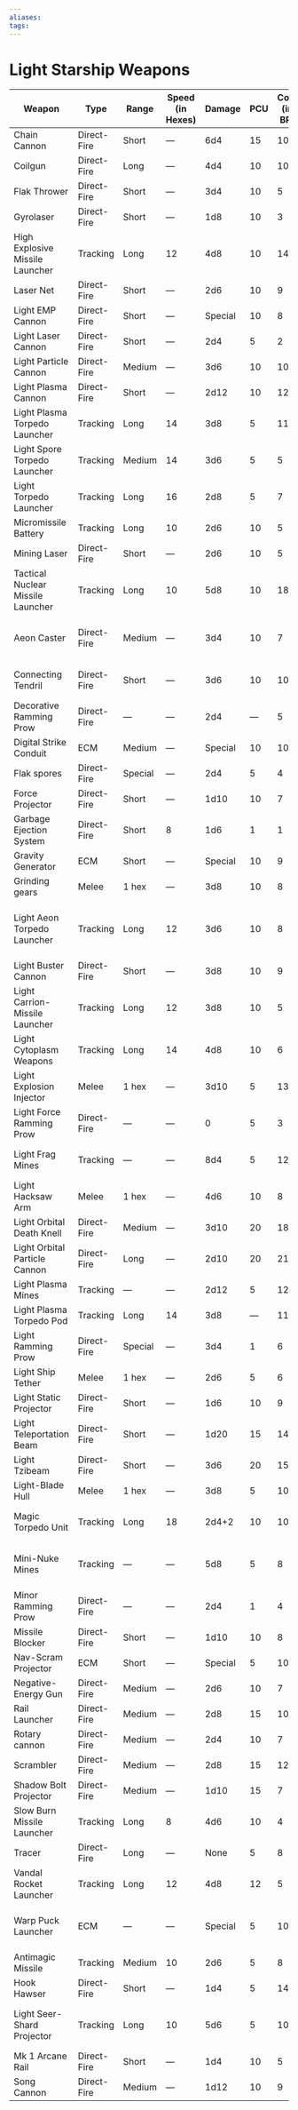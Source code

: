 ```yaml
---
aliases: 
tags: 
---
```


# Light Starship Weapons

| Weapon                            | Type        | Range   | Speed (in Hexes) | Damage  | PCU | Cost (in BP) | Special Properties                                    |
| --------------------------------- | ----------- | ------- | ---------------- | ------- | --- | ------------ | ----------------------------------------------------- |
| Chain Cannon                      | Direct-Fire | Short   | —                | 6d4     | 15  | 10           | Ripper                                                |
| Coilgun                           | Direct-Fire | Long    | —                | 4d4     | 10  | 10           | —                                                     |
| Flak Thrower                      | Direct-Fire | Short   | —                | 3d4     | 10  | 5            | Point (+8)                                            |
| Gyrolaser                         | Direct-Fire | Short   | —                | 1d8     | 10  | 3            | Broad Arc                                             |
| High Explosive Missile Launcher   | Tracking    | Long    | 12               | 4d8     | 10  | 14           | Limited Fire 5                                        |
| Laser Net                         | Direct-Fire | Short   | —                | 2d6     | 10  | 9            | Point (+10)                                           |
| Light EMP Cannon                  | Direct-Fire | Short   | —                | Special | 10  | 8            | EMP                                                   |
| Light Laser Cannon                | Direct-Fire | Short   | —                | 2d4     | 5   | 2            | —                                                     |
| Light Particle Cannon             | Direct-Fire | Medium  | —                | 3d6     | 10  | 10           | —                                                     |
| Light Plasma Cannon               | Direct-Fire | Short   | —                | 2d12    | 10  | 12           | —                                                     |
| Light Plasma Torpedo Launcher     | Tracking    | Long    | 14               | 3d8     | 5   | 11           | Limited Fire 5                                        |
| Light Spore Torpedo Launcher      | Tracking    | Medium  | 14               | 3d6     | 5   | 5            | Limited Fire 5, Spore                                 |
| Light Torpedo Launcher            | Tracking    | Long    | 16               | 2d8     | 5   | 7            | —                                                     |
| Micromissile Battery              | Tracking    | Long    | 10               | 2d6     | 10  | 5            | Array, Limited Fire 5                                 |
| Mining Laser                      | Direct-Fire | Short   | —                | 2d6     | 10  | 5            | Burrowing                                             |
| Tactical Nuclear Missile Launcher | Tracking    | Long    | 10               | 5d8     | 10  | 18           | Irradiate (low), Limited Fire 5                       |
| Aeon Caster                       | Direct-Fire | Medium  | —                | 3d4     | 10  | 7            | Mystical, restricted (Imperial Fleet)                 |
| Connecting Tendril                | Direct-Fire | Short   | —                | 3d6     | 10  | 10           | Burrowing, connecting, mystic                         |
| Decorative Ramming Prow           | Direct-Fire | —       | —                | 2d4     | —   | 5            | Intimidating, ramming                                 |
| Digital Strike Conduit            | ECM         | Medium  | —                | Special | 10  | 10           | Hacking                                               |
| Flak spores                       | Direct-Fire | Special | —                | 2d4     | 5   | 4            | Flak area, limited fire 2                             |
| Force Projector                   | Direct-Fire | Short   | —                | 1d10    | 10  | 7            | Force field (15)                                      |
| Garbage Ejection System           | Direct-Fire | Short   | 8                | 1d6     | 1   | 1            | Limited fire 1, point (+8)                            |
| Gravity Generator                 | ECM         | Short   | —                | Special | 10  | 9            | Gravity well                                          |
| Grinding gears                    | Melee       | 1 hex   | —                | 3d8     | 10  | 8            | Ripper                                                |
| Light Aeon Torpedo Launcher       | Tracking    | Long    | 12               | 3d6     | 10  | 8            | Limited fire 5, mystical, restricted (Imperial Fleet) |
| Light Buster Cannon               | Direct-Fire | Short   | —                | 3d8     | 10  | 9            | Buster                                                |
| Light Carrion-Missile Launcher    | Tracking    | Long    | 12               | 3d8     | 10  | 5            | Limited Fire 5, Volatile                              |
| Light Cytoplasm Weapons           | Tracking    | Long    | 14               | 4d8     | 10  | 6            | Limited Fire 5                                        |
| Light Explosion Injector          | Melee       | 1 hex   | —                | 3d10    | 5   | 13           | Burrowing, limited fire 5                             |
| Light Force Ramming Prow          | Direct-Fire | —       | —                | 0       | 5   | 3            | Force field (20), ramming                             |
| Light Frag Mines                  | Tracking    | —       | —                | 8d4     | 5   | 12           | Limited fire 5, mine (3), ripper                      |
| Light Hacksaw Arm                 | Melee       | 1 hex   | —                | 4d6     | 10  | 8            | Ripper                                                |
| Light Orbital Death Knell         | Direct-Fire | Medium  | —                | 3d10    | 20  | 18           | Orbital (3)                                           |
| Light Orbital Particle Cannon     | Direct-Fire | Long    | —                | 2d10    | 20  | 21           | Line, orbital (2)                                     |
| Light Plasma Mines                | Tracking    | —       | —                | 2d12    | 5   | 12           | Limited fire 5, mine (4)                              |
| Light Plasma Torpedo Pod          | Tracking    | Long    | 14               | 3d8     | —   | 11           | Limited fire 3, pod                                   |
| Light Ramming Prow                | Direct-Fire | Special | —                | 3d4     | 1   | 6            | Ramming                                               |
| Light Ship Tether                 | Melee       | 1 hex   | —                | 2d6     | 5   | 6            | Anchoring                                             |
| Light Static Projector            | Direct-Fire | Short   | —                | 1d6     | 10  | 9            | Scatterscan                                           |
| Light Teleportation Beam          | Direct-Fire | Short   | —                | 1d20    | 15  | 14           | Teleportation (1)                                     |
| Light Tzibeam                     | Direct-Fire | Short   | —                | 3d6     | 20  | 15           | Death Field 2d6, Mystical                             |
| Light-Blade Hull                  | Melee       | 1 hex   | —                | 3d8     | 5   | 10           |                                                       |
| Magic Torpedo Unit                | Tracking    | Long    | 18               | 2d4+2   | 10  | 10           | Broad arc, mystical, quantum                          |
| Mini-Nuke Mines                   | Tracking    | —       | —                | 5d8     | 5   | 8            | Irradiate (low), limited fire 3, mine (1)             |
| Minor Ramming Prow                | Direct-Fire | —       | —                | 2d4     | 1   | 4            | Ramming                                               |
| Missile Blocker                   | Direct-Fire | Short   | —                | 1d10    | 10  | 8            | Jamming                                               |
| Nav-Scram Projector               | ECM         | Short   | —                | Special | 5   | 10           | Nav-scram                                             |
| Negative-Energy Gun               | Direct-Fire | Medium  | —                | 2d6     | 10  | 7            | Numbing                                               |
| Rail Launcher                     | Direct-Fire | Medium  | —                | 2d8     | 15  | 10           | Rail 1d8                                              |
| Rotary cannon                     | Direct-Fire | Medium  | —                | 2d4     | 10  | 7            | Torque                                                |
| Scrambler                         | Direct-Fire | Medium  | —                | 2d8     | 15  | 12           | Suspending (+5)                                       |
| Shadow Bolt Projector             | Direct-Fire | Medium  | —                | 1d10    | 15  | 7            | Intimidating, mystical                                |
| Slow Burn Missile Launcher        | Tracking    | Long    | 8                | 4d6     | 10  | 4            | Limited fire 5, smoldering (2d6)                      |
| Tracer                            | Direct-Fire | Long    | —                | None    | 5   | 8            | Bugging                                               |
| Vandal Rocket Launcher            | Tracking    | Long    | 12               | 4d8     | 12  | 5            | Limited Fire 3, Vandal Drones 1d4                     |
| Warp Puck Launcher                | ECM         | —       | —                | Special | 5   | 10           | Limited fire 3, mine (1), transposition (1)           |
| Antimagic Missile                 | Tracking    | Medium  | 10               | 2d6     | 5   | 8            | Antimagic, mystical                                   |
| Hook Hawser                       | Direct-Fire | Short   | —                | 1d4     | 5   | 14           | Tractor beam                                          |
| Light Seer-Shard Projector        | Tracking    | Long    | 10               | 5d6     | 5   | 10           | Limited fire (5), mystical, quantum, ripper           |
| Mk 1 Arcane Rail                  | Direct-Fire | Short   | —                | 1d4     | 10  | 5            | Mystical, unerring                                    |
| Song Cannon                       | Direct-Fire | Medium  | —                | 1d12    | 10  | 9            | Cacophonous, mystical                                 |